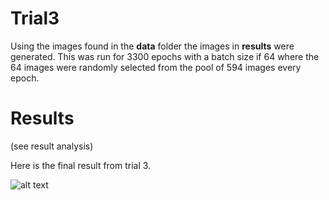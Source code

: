 # Trial3

Using the images found in the **data** folder the images in **results** were generated. This was run for 3300 epochs with a batch size if 64 where the 64 images were randomly selected from the pool of 594 images every epoch.

# Results

(see result analysis)

Here is the final result from trial 3.

![alt text](https://github.com/albertgarcia7149/Undergraduate-ML-Research/blob/master/GANS/W/Capybara/Trial3/results/epoch3300.jpg "Epoch 3300")

